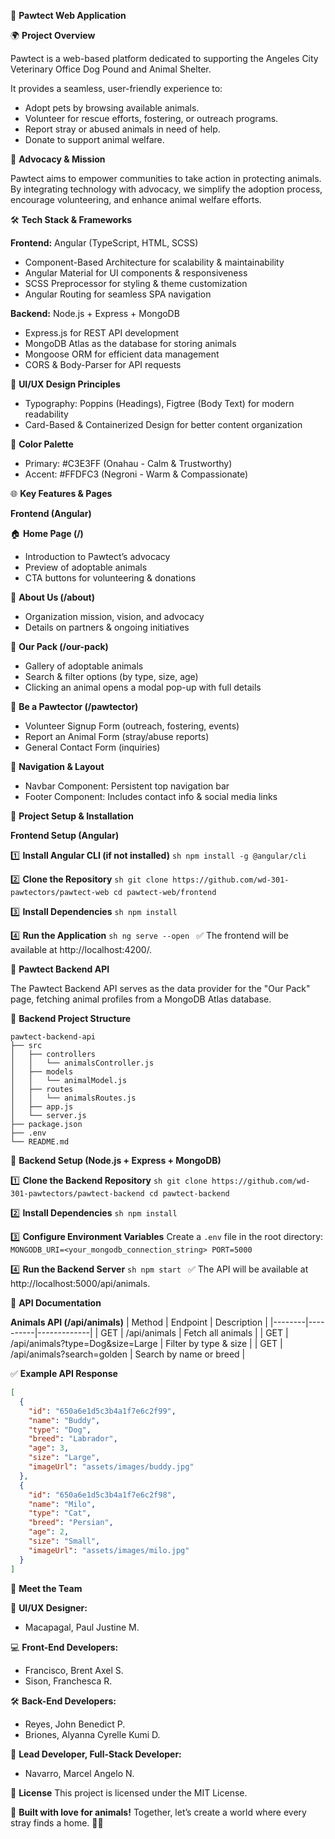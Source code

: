 🐾 **Pawtect Web Application**

🌍 **Project Overview**

Pawtect is a web-based platform dedicated to supporting the Angeles City Veterinary Office Dog Pound and Animal Shelter.

It provides a seamless, user-friendly experience to:
- Adopt pets by browsing available animals.
- Volunteer for rescue efforts, fostering, or outreach programs.
- Report stray or abused animals in need of help.
- Donate to support animal welfare.

🎯 **Advocacy & Mission**

Pawtect aims to empower communities to take action in protecting animals. By integrating technology with advocacy, we simplify the adoption process, encourage volunteering, and enhance animal welfare efforts.

🛠️ **Tech Stack & Frameworks**

**Frontend:** Angular (TypeScript, HTML, SCSS)
- Component-Based Architecture for scalability & maintainability
- Angular Material for UI components & responsiveness
- SCSS Preprocessor for styling & theme customization
- Angular Routing for seamless SPA navigation

**Backend:** Node.js + Express + MongoDB
- Express.js for REST API development
- MongoDB Atlas as the database for storing animals
- Mongoose ORM for efficient data management
- CORS & Body-Parser for API requests

🔹 **UI/UX Design Principles**
- Typography: Poppins (Headings), Figtree (Body Text) for modern readability
- Card-Based & Containerized Design for better content organization

🎨 **Color Palette**
- Primary: #C3E3FF (Onahau - Calm & Trustworthy)
- Accent: #FFDFC3 (Negroni - Warm & Compassionate)

🌐 **Key Features & Pages**

**Frontend (Angular)**

🏠 **Home Page (/)**
- Introduction to Pawtect’s advocacy
- Preview of adoptable animals
- CTA buttons for volunteering & donations

📖 **About Us (/about)**
- Organization mission, vision, and advocacy
- Details on partners & ongoing initiatives

🐶 **Our Pack (/our-pack)**
- Gallery of adoptable animals
- Search & filter options (by type, size, age)
- Clicking an animal opens a modal pop-up with full details

🐾 **Be a Pawtector (/pawtector)**
- Volunteer Signup Form (outreach, fostering, events)
- Report an Animal Form (stray/abuse reports)
- General Contact Form (inquiries)

🔹 **Navigation & Layout**
- Navbar Component: Persistent top navigation bar
- Footer Component: Includes contact info & social media links

📂 **Project Setup & Installation**

**Frontend Setup (Angular)**

1️⃣ **Install Angular CLI (if not installed)**
    ```sh
    npm install -g @angular/cli
    ```

2️⃣ **Clone the Repository**
    ```sh
    git clone https://github.com/wd-301-pawtectors/pawtect-web
    cd pawtect-web/frontend
    ```

3️⃣ **Install Dependencies**
    ```sh
    npm install
    ```

4️⃣ **Run the Application**
    ```sh
    ng serve --open
    ```
    ✅ The frontend will be available at http://localhost:4200/.

📡 **Pawtect Backend API**

The Pawtect Backend API serves as the data provider for the "Our Pack" page, fetching animal profiles from a MongoDB Atlas database.

📂 **Backend Project Structure**
```
pawtect-backend-api
├── src
│   ├── controllers
│   │   └── animalsController.js
│   ├── models
│   │   └── animalModel.js
│   ├── routes
│   │   └── animalsRoutes.js
│   ├── app.js
│   └── server.js
├── package.json
├── .env
└── README.md
```

🔹 **Backend Setup (Node.js + Express + MongoDB)**

1️⃣ **Clone the Backend Repository**
    ```sh
    git clone https://github.com/wd-301-pawtectors/pawtect-backend
    cd pawtect-backend
    ```

2️⃣ **Install Dependencies**
    ```sh
    npm install
    ```

3️⃣ **Configure Environment Variables**
    Create a `.env` file in the root directory:
    ```
    MONGODB_URI=<your_mongodb_connection_string>
    PORT=5000
    ```

4️⃣ **Run the Backend Server**
    ```sh
    npm start
    ```
    ✅ The API will be available at http://localhost:5000/api/animals.

📡 **API Documentation**

**Animals API (/api/animals)**
| Method | Endpoint | Description |
|--------|----------|-------------|
| GET    | /api/animals | Fetch all animals |
| GET    | /api/animals?type=Dog&size=Large | Filter by type & size |
| GET    | /api/animals?search=golden | Search by name or breed |

✅ **Example API Response**
```json
[
  {
    "id": "650a6e1d5c3b4a1f7e6c2f99",
    "name": "Buddy",
    "type": "Dog",
    "breed": "Labrador",
    "age": 3,
    "size": "Large",
    "imageUrl": "assets/images/buddy.jpg"
  },
  {
    "id": "650a6e1d5c3b4a1f7e6c2f98",
    "name": "Milo",
    "type": "Cat",
    "breed": "Persian",
    "age": 2,
    "size": "Small",
    "imageUrl": "assets/images/milo.jpg"
  }
]
```

👥 **Meet the Team**

🎨 **UI/UX Designer:**
- Macapagal, Paul Justine M.

💻 **Front-End Developers:**
- Francisco, Brent Axel S.
- Sison, Franchesca R.

🛠️ **Back-End Developers:**
- Reyes, John Benedict P.
- Briones, Alyanna Cyrelle Kumi D.

🚀 **Lead Developer, Full-Stack Developer:**
- Navarro, Marcel Angelo N.

📜 **License**
This project is licensed under the MIT License.

🐾 **Built with love for animals!** Together, let’s create a world where every stray finds a home. 🏡💙